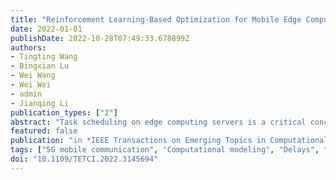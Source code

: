 ```yaml
---
title: "Reinforcement Learning-Based Optimization for Mobile Edge Computing Scheduling Game"
date: 2022-01-01
publishDate: 2022-10-28T07:49:33.678899Z
authors: 
- Tingting Wang
- Bingxian Lu
- Wei Wang
- Wei Wei
- admin
- Jianqing Li
publication_types: ["2"]
abstract: "Task scheduling on edge computing servers is a critical concern affecting user experience. Current scheduling methods attain an overall appealing performance through centralized control. Nevertheless, forcing users to act based on a centralized control is impractical. Hence, this work suggests a game theory-based distributed edge computing server task scheduling model. The proposed method comprehensively considers the mobile device-server link quality and the server’s computing resource allocation and balances link quality and computing resources requirements when selecting edge computing servers. Furthermore, we develop a time series prediction algorithm based on IndRNN and LSTM to accurately predict link quality. Once Nash equilibrium is reached quickly through our proposed acceleration scheme, the proposed model provides various QoS for different priority users. The experimental results highlight that the developed solution provides differentiated services while optimizing computing resource scheduling and ensuring an approximate Nash equilibrium in polynomial time."
featured: false
publication: "in *IEEE Transactions on Emerging Topics in Computational Intelligence* [SCI, JCR Q1]"
tags: ["5G mobile communication", "Computational modeling", "Delays", "edge computing", "game theory", "Games", "Mobile Computing", "Processor scheduling", "scheduling", "Servers", "Task analysis"]
doi: "10.1109/TETCI.2022.3145694"
---
```


